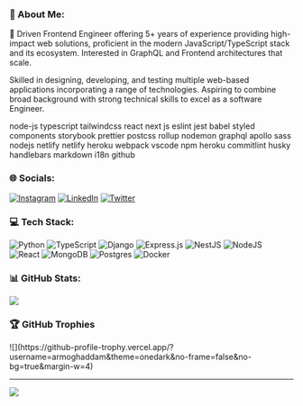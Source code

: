 ### 💫 About Me:
🔭 Driven Frontend Engineer offering 5+ years of experience providing high-impact web solutions, proficient in the modern JavaScript/TypeScript stack and its ecosystem. Interested in GraphQL and Frontend architectures that scale.

Skilled in designing, developing, and testing multiple web-based applications incorporating a range of technologies. Aspiring to combine broad background with strong technical skills to excel as a software Engineer.

node-js typescript tailwindcss react next js eslint jest babel styled components storybook prettier postcss rollup nodemon graphql apollo sass nodejs netlify netlify heroku webpack vscode npm heroku commitlint husky handlebars markdown i18n github


### 🌐 Socials:
[![Instagram](https://img.shields.io/badge/Instagram-%23E4405F.svg?logo=Instagram&logoColor=white)](https://instagram.com/alirexamoghadam) [![LinkedIn](https://img.shields.io/badge/LinkedIn-%230077B5.svg?logo=linkedin&logoColor=white)](https://linkedin.com/in/alirexa-moghaddam) [![Twitter](https://img.shields.io/badge/Twitter-%231DA1F2.svg?logo=Twitter&logoColor=white)](https://twitter.com/xidopa) 

### 💻 Tech Stack:
![Python](https://img.shields.io/badge/python-3670A0?style=for-the-badge&logo=python&logoColor=ffdd54) ![TypeScript](https://img.shields.io/badge/typescript-%23007ACC.svg?style=for-the-badge&logo=typescript&logoColor=white) ![Django](https://img.shields.io/badge/django-%23092E20.svg?style=for-the-badge&logo=django&logoColor=white) ![Express.js](https://img.shields.io/badge/express.js-%23404d59.svg?style=for-the-badge&logo=express&logoColor=%2361DAFB) ![NestJS](https://img.shields.io/badge/nestjs-%23E0234E.svg?style=for-the-badge&logo=nestjs&logoColor=white) ![NodeJS](https://img.shields.io/badge/node.js-6DA55F?style=for-the-badge&logo=node.js&logoColor=white) ![React](https://img.shields.io/badge/react-%2320232a.svg?style=for-the-badge&logo=react&logoColor=%2361DAFB) ![MongoDB](https://img.shields.io/badge/MongoDB-%234ea94b.svg?style=for-the-badge&logo=mongodb&logoColor=white) ![Postgres](https://img.shields.io/badge/postgres-%23316192.svg?style=for-the-badge&logo=postgresql&logoColor=white) ![Docker](https://img.shields.io/badge/docker-%230db7ed.svg?style=for-the-badge&logo=docker&logoColor=white) 
### 📊 GitHub Stats:
![](https://github-readme-stats.vercel.app/api/top-langs/?username=armoghaddam&theme=onedark&hide_border=true&include_all_commits=true&count_private=true&layout=compact)

### 🏆 GitHub Trophies
<div style:"text-align:center; justify-content:center;">
![](https://github-profile-trophy.vercel.app/?username=armoghaddam&theme=onedark&no-frame=false&no-bg=true&margin-w=4)
</div>

---
[![](https://visitcount.itsvg.in/api?id=armoghaddam&icon=0&color=8)](https://visitcount.itsvg.in)
